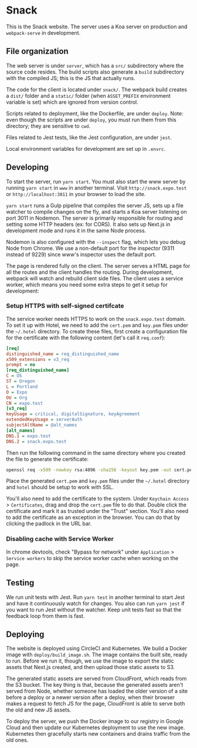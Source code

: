 # Snack

This is the Snack website. The server uses a Koa server on production and `webpack-serve` in development.

## File organization

The web server is under `server`, which has a `src/` subdirectory where the source code resides. The build scripts also generate a `build` subdirectory with the compiled JS; this is the JS that actually runs.

The code for the client is located under `snack/`. The webpack build creates a `dist/` folder and a `static/` folder (when `ASSET_PREFIX` environment variable is set) which are ignored from version control.

Scripts related to deployment, like the Dockerfile, are under `deploy`. Note: even though the scripts are under `deploy`, you must run them from this directory; they are sensitive to `cwd`.

Files related to Jest tests, like the Jest configuration, are under `jest`.

Local environment variables for development are set up in `.envrc`.

## Developing

To start the server, run `yarn start`. You must also start the www server by running `yarn start` in `www` in another terminal. Visit `http://snack.expo.test` or `http://localhost:3011` in your browser to load the site.

`yarn start` runs a Gulp pipeline that compiles the server JS, sets up a file watcher to compile changes on the fly, and starts a Koa server listening on port 3011 in Nodemon. The server is primarily responsible for routing and setting some HTTP headers (ex: for CORS). It also sets up Next.js in development mode and runs it in the same Node process.

Nodemon is also configured with the `--inspect` flag, which lets you debug Node from Chrome. We use a non-default port for the inspector (9311 instead of 9229) since www's inspector uses the default port.

The page is rendered fully on the client. The server serves a HTML page for all the routes and the client handles the routing. During development, webpack will watch and rebuild client side files. The client uses a service worker, which means you need some extra steps to get it setup for development:

### Setup HTTPS with self-signed certifcate

The service worker needs HTTPS to work on the `snack.expo.test` domain. To set it up with Hotel, we need to add the `cert.pem` and `key.pem` files under the `~/.hotel` directory. To create these files, first create a configuration file for the certificate with the following content (let's call it `req.conf`):

```ini
[req]
distinguished_name = req_distinguished_name
x509_extensions = v3_req
prompt = no
[req_distinguished_name]
C = US
ST = Oregon
L = Portland
O = Expo
OU = Org
CN = expo.test
[v3_req]
keyUsage = critical, digitalSignature, keyAgreement
extendedKeyUsage = serverAuth
subjectAltName = @alt_names
[alt_names]
DNS.1 = expo.test
DNS.2 = snack.expo.test
```

Then run the following command  in the same directory where you created the file to generate the certificate:

```sh
openssl req -x509 -newkey rsa:4096 -sha256 -keyout key.pem -out cert.pem -days 365 -nodes -config req.conf
```

Place the generated `cert.pem` and `key.pem` files under the `~/.hotel` directory and `hotel` should be setup to work with SSL.

You'll also need to add the certificate to the system. Under `Keychain Access` > `Certificates`, drag and drop the `cert.pem` file to do that. Double click the certificate and mark it as trusted under the "Trust" section. You'll also need to add the certificate as an exception in the browser. You can do that by clicking the padlock in the URL bar.

### Disabling cache with Service Worker

In chrome devtools, check "Bypass for network" under `Application` > `Service workers` to skip the service worker cache when working on the page.

## Testing

We run unit tests with Jest. Run `yarn test` in another terminal to start Jest and have it continuously watch for changes. You also can run `yarn jest` if you want to run Jest without the watcher. Keep unit tests fast so that the feedback loop from them is fast.

## Deploying

The website is deployed using CircleCI and Kubernetes. We build a Docker image with `deploy/build_image.sh`. The image contains the built site, ready to run. Before we run it, though, we use the image to export the static assets that Next.js created, and then upload those static assets to S3.

The generated static assets are served from CloudFront, which reads from the S3 bucket. The key thing is that, because the generated assets aren't served from Node, whether someone has loaded the older version of a site before a deploy or a newer version after a deploy, when their browser makes a request to fetch JS for the page, CloudFront is able to serve both the old and new JS assets.

To deploy the server, we push the Docker image to our registry in Google Cloud and then update our Kubernetes deployment to use the new image. Kubernetes then gracefully starts new containers and drains traffic from the old ones.

